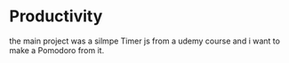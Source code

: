 # Productivity
 the main project was a silmpe Timer js from a udemy course and i want to make a Pomodoro from it.
